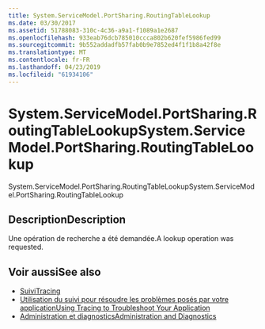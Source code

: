 ```yaml
---
title: System.ServiceModel.PortSharing.RoutingTableLookup
ms.date: 03/30/2017
ms.assetid: 51788083-310c-4c36-a9a1-f1089a1e2687
ms.openlocfilehash: 933eab76dcb785010ccca802b620fef5986fed99
ms.sourcegitcommit: 9b552addadfb57fab0b9e7852ed4f1f1b8a42f8e
ms.translationtype: MT
ms.contentlocale: fr-FR
ms.lasthandoff: 04/23/2019
ms.locfileid: "61934106"
---
```

# <a name="systemservicemodelportsharingroutingtablelookup"></a><span data-ttu-id="a3451-102">System.ServiceModel.PortSharing.RoutingTableLookup</span><span class="sxs-lookup"><span data-stu-id="a3451-102">System.ServiceModel.PortSharing.RoutingTableLookup</span></span>
<span data-ttu-id="a3451-103">System.ServiceModel.PortSharing.RoutingTableLookup</span><span class="sxs-lookup"><span data-stu-id="a3451-103">System.ServiceModel.PortSharing.RoutingTableLookup</span></span>  
  
## <a name="description"></a><span data-ttu-id="a3451-104">Description</span><span class="sxs-lookup"><span data-stu-id="a3451-104">Description</span></span>  
 <span data-ttu-id="a3451-105">Une opération de recherche a été demandée.</span><span class="sxs-lookup"><span data-stu-id="a3451-105">A lookup operation was requested.</span></span>  
  
## <a name="see-also"></a><span data-ttu-id="a3451-106">Voir aussi</span><span class="sxs-lookup"><span data-stu-id="a3451-106">See also</span></span>

- [<span data-ttu-id="a3451-107">Suivi</span><span class="sxs-lookup"><span data-stu-id="a3451-107">Tracing</span></span>](../../../../../docs/framework/wcf/diagnostics/tracing/index.md)
- [<span data-ttu-id="a3451-108">Utilisation du suivi pour résoudre les problèmes posés par votre application</span><span class="sxs-lookup"><span data-stu-id="a3451-108">Using Tracing to Troubleshoot Your Application</span></span>](../../../../../docs/framework/wcf/diagnostics/tracing/using-tracing-to-troubleshoot-your-application.md)
- [<span data-ttu-id="a3451-109">Administration et diagnostics</span><span class="sxs-lookup"><span data-stu-id="a3451-109">Administration and Diagnostics</span></span>](../../../../../docs/framework/wcf/diagnostics/index.md)
